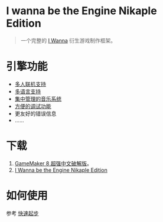 # I wanna be the Engine Nikaple Edition

> 一个完整的 [I Wanna](https://kayin.moe/iwbtg/downloads.php) 衍生游戏制作框架。

# 引擎功能

* [多人联机支持](network.md)
* [多语言支持](i18n.md)
* [集中管理的音乐系统](music.md)
* [方便的调试功能](debug.md)
* 更友好的错误信息
* ......

# 下载

1.  [GameMaker 8 超强中文破解版](http://p9wc9w6dq.bkt.clouddn.com/Super_Gamemaker8_1.4.2_Install.exe)。
2.  [I Wanna be the Engine Nikaple Edition](http://p9wc9w6dq.bkt.clouddn.com/iwbte-nikaple-edition-1.8.0.zip)

# 如何使用

参考 [快速起步](quickstart.md)
